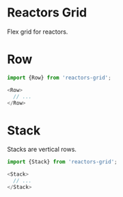 Reactors Grid
===

Flex grid for reactors.

# Row

```javascript
import {Row} from 'reactors-grid';

<Row>
  // ...
</Row>
```

# Stack

Stacks are vertical rows.

```javascript
import {Stack} from 'reactors-grid';

<Stack>
  // ...
</Stack>
```
